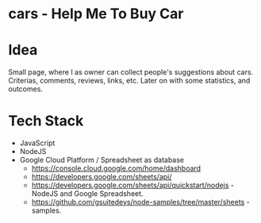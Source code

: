 # cars - Help Me To Buy Car

# Idea

Small page, where I as owner can collect people's suggestions about cars. Criterias, comments, reviews, links, etc.
Later on with some statistics, and outcomes.

# Tech Stack

- JavaScript
- NodeJS
- Google Cloud Platform / Spreadsheet as database
  - https://console.cloud.google.com/home/dashboard
  - https://developers.google.com/sheets/api/
  - https://developers.google.com/sheets/api/quickstart/nodejs - NodeJS and Google Spreadsheet.
  - https://github.com/gsuitedevs/node-samples/tree/master/sheets - samples.